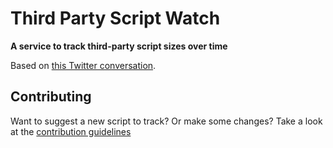 # Third Party Script Watch

**A service to track third-party script sizes over time**

Based on [this Twitter conversation](https://twitter.com/toolmantim/status/1544169316933062656).

## Contributing

Want to suggest a new script to track? Or make some changes?
Take a look at the [contribution guidelines](CONTRIBUTING.md)
